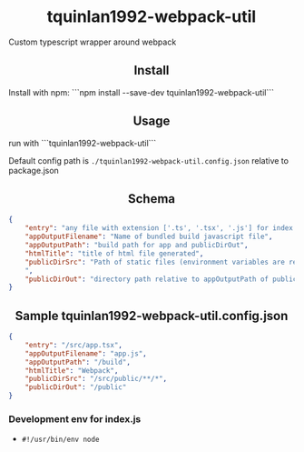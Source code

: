 <h1 align="center">tquinlan1992-webpack-util</h1>

Custom typescript wrapper around webpack

<h2 align="center">Install</h2>
Install with npm: ```npm install --save-dev tquinlan1992-webpack-util```

<h2 align="center">Usage</h2>
run with ```tquinlan1992-webpack-util```

Default config path is ```./tquinlan1992-webpack-util.config.json``` relative to package.json


<h2 align="center">Schema</h2>

```json
{
    "entry": "any file with extension ['.ts', '.tsx', '.js'] for index of app",
    "appOutputFilename": "Name of bundled build javascript file",
    "appOutputPath": "build path for app and publicDirOut",
    "htmlTitle": "title of html file generated",
    "publicDirSrc": "Path of static files (environment variables are recommended for this dirctory)"",
    ",
    "publicDirOut": "directory path relative to appOutputPath of publicDir build"
}
```

<h2 align="center">Sample tquinlan1992-webpack-util.config.json</h2>

```json
{
    "entry": "/src/app.tsx",
    "appOutputFilename": "app.js",
    "appOutputPath": "/build",
    "htmlTitle": "Webpack",
    "publicDirSrc": "/src/public/**/*",
    "publicDirOut": "/public"
}
```

### Development env for index.js
- ```#!/usr/bin/env node```
